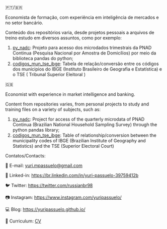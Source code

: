 
:portugal:/:brazil:

Economista de formação, com experiência em inteligência de mercados e no setor bancário.

Conteúdo dos repositórios varia, desde projetos pessoais a arquivos de treino estudo em diversos assuntos, como por exemplo:
1. [py_nadc](https://github.com/yuripassuelo/py_nadc): Projeto para acesso dos microdados trimestrais da PNAD Continua (Pesquisa Nacional por Amostra de Domicílios) por meio da biblioteca pandas do python;
2. [codigos_mun_tse_ibge](https://github.com/yuripassuelo/codigos_mun_tse_ibge): Tabela de relação/conversão entre os códigos dos municipios do IBGE (Instituto Brasileiro de Geografia e Estatística) e o TSE ( Tribunal Superior Eleitoral )

:uk:

Economist with experience in market intelligence and banking.

Content from repositories varies, from personal projects to study and training files on a variety of subjects, such as:
1. [py_nadc](https://github.com/yuripassuelo/py_nadc): Project for access of the quarterly microdata of PNAD Continua (Brazilian National Household Sampling Survey) through the python pandas library;
2. [codigos_mun_tse_ibge](https://github.com/yuripassuelo/codigos_mun_tse_ibge): Table of relationship/conversion between the municipality codes of IBGE (Brazilian Institute of Geography and Statistics) and the TSE (Superior Electoral Court)

Contatos/Contacts:

:email: E-mail: yuri.mpassuelo@gmail.com

:briefcase: Linked-in: https://br.linkedin.com/in/yuri-passuelo-39759412b

:bird: Twitter: https://twitter.com/russianbr98

:camera: Instagram: https://www.instagram.com/yuripassuelo/

:computer: Blog: https://yuripassuelo.github.io/

:memo: Curriculum: [CV](https://yuripassuelo.github.io/pdf/CV_YURI_.pdf)
